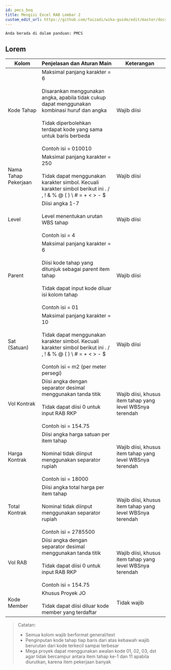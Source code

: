 ```yaml
---
id: pmcs_boq
title: Mengisi Excel RAB Lembar 2
custom_edit_url: https://github.com/faizadi/wika-guide/edit/master/docs/pmcs/pmcs_boq.md
---
```

`Anda berada di dalam panduan: PMCS`

## Lorem

| Kolom | Penjelasan dan Aturan Main | Keterangan |
|----------------------|-----------------------------------------------------------------------------------------------------------------------------------------------------------------------------------------------------------------------------------------|-----------------------------------------------------------|
| Kode Tahap | Maksimal panjang karakter = 6<br><br>Disarankan menggunakan  angka, apabila tidak cukup dapat menggunakan kombinasi huruf dan  angka<br><br>Tidak diperbolehkan terdapat kode yang sama  untuk baris berbeda<br><br>Contoh isi = 010010 | Wajib diisi |
| Nama Tahap Pekerjaan | Maksimal panjang karakter = 250<br><br>Tidak dapat  menggunakan karakter simbol. Kecuali karakter simbol berikut ini . / , !  & % @ ( ) \ # = + < > - $ | Wajib diisi |
| Level | Diisi angka 1-7<br><br>Level menentukan urutan WBS tahap<br><br>Contoh isi = 4 | Wajib diisi |
| Parent | Maksimal panjang karakter = 6<br><br>Diisi kode tahap yang  ditunjuk sebagai parent item tahap<br><br>Tidak dapat input  kode diluar isi kolom tahap<br><br>Contoh isi = 01 | Wajib diisi |
| Sat (Satuan) | Maksimal panjang karakter = 10<br><br>Tidak dapat  menggunakan karakter simbol. Kecuali karakter simbol berikut ini . / , !  & % @ ( ) \ # = + < > - $<br><br>Contoh isi = m2  (per meter persegi) | Wajib diisi |
| Vol Kontrak | Diisi angka dengan separator desimal menggunakan tanda  titik<br><br>Tidak dapat diisi 0 untuk input RAB  RKP<br><br>Contoh isi = 154.75 | Wajib diisi, khusus item tahap yang level WBSnya terendah |
| Harga Kontrak | Diisi angka harga satuan per item tahap<br><br>Nominal tidak  diinput menggunakan separator rupiah<br><br>Contoh isi =  18000 | Wajib diisi, khusus item tahap yang level WBSnya terendah |
| Total Kontrak | Diisi angka total harga per item tahap<br><br>Nominal tidak  diinput menggunakan separator rupiah<br><br>Contoh isi =  2785500 | Wajib diisi, khusus item tahap yang level WBSnya terendah |
| Vol RAB | Diisi angka dengan separator desimal menggunakan tanda  titik<br><br>Tidak dapat diisi 0 untuk input RAB  RKP<br><br>Contoh isi = 154.75 | Wajib diisi, khusus item tahap yang level WBSnya terendah |
| Kode Member | Khusus Proyek JO<br><br>Tidak dapat diisi diluar kode member yang terdaftar | Tidak wajib |

> Catatan:
> - Semua kolom wajib berformat general/text
> - Penginputan kode tahap tiap baris dari atas kebawah wajib berurutan dari kode terkecil sampai terbesar
> - Mega proyek dapat menggunakan awalan kode 01, 02, 03, dst agar tidak bercampur antara item tahap ke-1 dan 11 apabila diurutkan, karena item pekerjaan banyak

